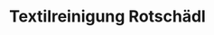 ---
title: "Textilreinigung Rotschädl"
url: /st-peter-in-der-au/textilreinigung-rotschaedl/
shop: Wäscherei
---